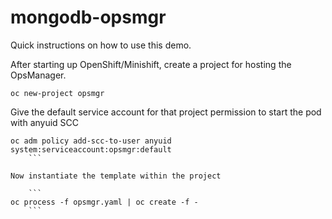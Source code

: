 # mongodb-opsmgr

Quick instructions on how to use this demo.

After starting up OpenShift/Minishift, create a project for hosting the OpsManager.

```
oc new-project opsmgr
```

Give the default service account for that project permission to start the pod with anyuid SCC

```
oc adm policy add-scc-to-user anyuid system:serviceaccount:opsmgr:default
    ```
    
Now instantiate the template within the project

    ```
oc process -f opsmgr.yaml | oc create -f -
    ```



